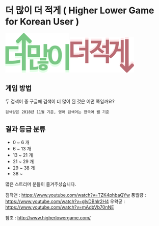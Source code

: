 # 더 많이 더 적게 ( Higher Lower Game for Korean User )

<img width="200" margin-right='100' src="./src/img/logo/higher.png"/>
<img width="200" src="./src/img/logo/lower.png"/>

## 게임 방법

두 검색어 중 구글에 검색이 더 많이 된 것은 어떤 쪽일까요?

`검색량은 2018년 11월 기준, 영어 검색어는 한국어 웹 기준`

## 결과 등급 분류

- 0 ~ 6 개
- 6 ~ 13 개
- 13 ~ 21 개
- 21 ~ 29 개
- 29 ~ 38 개
- 38 ~

많은 스트리머 분들이 즐겨주셨습니다.

침착맨 : https://www.youtube.com/watch?v=TZK4phbaQYw
풍월량 : https://www.youtube.com/watch?v=gIvDBhlr2H4
우왁굳 : https://www.youtube.com/watch?v=mAdbVb70nNE

참조 : http://www.higherlowergame.com/
